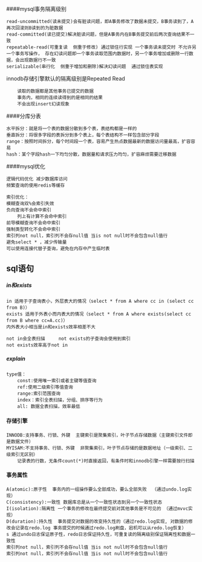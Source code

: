 ####mysql事务隔离级别

	read-uncommitted(读未提交)会有脏读问题，即A事务修改了数据未提交，B事务读到了，A再次回滚则B读到的为脏数据
	read-committed(读已提交)解决脏读问题，但是A事务内在B事务提交前后两次查询结果不一致	
	repeatable-read(可重复读  侧重于修改) 通过锁住行实现 一个事务读未提交时 不允许另一个事务写操作， 存在幻读问题即一个事务读取范围内数据时，另一个事务增加或删除一行数据，会出现数据行不一致	
	serializable(串行化  侧重于增加和删除)解决幻读问题  通过锁住表实现
	
innodb存储引擎默认的隔离级别是Repeated Read
		
		读取的数据都是其他事务已提交的数据
		事务内，相同的连续读得到的是相同的结果
		不会出现insert幻读现象
		
####分库分表

	水平拆分：就是将一个表的数据分散到多个表，表结构都是一样的
	垂直拆分：将很多字段的表拆分到多个表上，每个表结构不一样包含部分字段
	range：按照时间拆分，每个时间段一个表，容易产生热点数据最新的数据访问量最高，扩容容易
	hash：某个字段hash一下均匀分散，数据量和请求压力均匀，扩容麻烦需要迁移数据
####mysql优化

	逻辑代码优化 减少数据库访问   
	频繁查询的使用redis等缓存 
	
	索引优化：
	模糊查询双%会索引失效
	负向查询不会命中索引
        列上有计算不会命中索引
	前导模糊查询不会命中索引
	强制类型转化不会命中索引
	索引列not null，索引列不会存null值 当is not null时不会包含null值行
	避免select * ，减少传输量
	可以使用连接代替子查询，避免在内存中产生临时表

## sql语句
	
##### in和exists
	in 适用于子查询表小，外层表大的情况（select * from A where cc in (select cc from B)）
	exists 适用于外表小而内表大的情况（select * from A where exists(select cc from B where cc=A.cc)）
	内外表大小相当是in和exists效率相差不大
	
	not in会全表扫描     not exists的子查询会使用到索引
	not exists效率高于not in
	
##### explain
	type值：
		const:使用唯一索引或者主键等值查询
		ref:使用二级索引等值查询
		range:索引范围查询
		index：索引全表扫描，分组、排序等行为
		all: 数据全表扫描，效率最低
		
		
#### 存储引擎
	INNODB:支持事务、行锁、外键  主键索引是聚集索引，叶子节点存储数据（主键索引文件即是数据文件）
	MYISAM:不支持事务、行锁、外键  非聚集索引，叶子节点存储的是数据地址（一级索引、二级索引无区别）   
		记录表的行数，无条件count(*)时直接返回，有条件时和innodb引擎一样需要按行扫描

#### 事务属性
	A(atomic):原子性  事务内的一组操作要么全部成功，要么全部失败  （通过undo.log实现）
	C(consistency):一致性 数据库总是从一个一致性状态到另一个一致性状态
	I(isolation):隔离性 一个事务的修改在最终提交前对其他事务是不可见的 （通过mvvc实现）
	D(duration):持久性  事务提交对数据的改变持久性的（通过redo.log实现, 对数据的修改会记录在redo.log 事务提交的时候通过redo.log刷盘，宕机可以从redo.log恢复）
	s 通过undo日志保证原子性，redo日志保证持久性，可重复读的隔离级别保证隔离性和数据一致性
	索引列not null，索引列不会存null值 当is not null时不会包含null值行
	索引列not null，索引列不会存null值 当is not null时不会包含null值行
